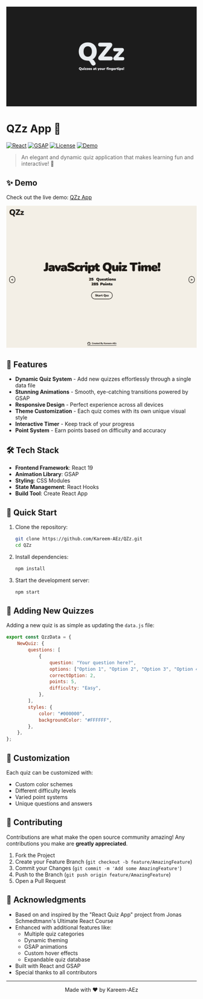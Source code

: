 ![QZz App](public/QZz-meta-image.jpg)

# QZz App 🎯

[![React](https://img.shields.io/badge/React-19.0.0-blue.svg)](https://reactjs.org/)
[![GSAP](https://img.shields.io/badge/GSAP-2.1.1-green.svg)](https://greensock.com/gsap/)
[![License](https://img.shields.io/badge/License-MIT-yellow.svg)](LICENSE)
[![Demo](https://img.shields.io/badge/Demo-Live-brightgreen.svg)](https://kareem-aez.github.io/QZz)

> An elegant and dynamic quiz application that makes learning fun and interactive! 🚀

## ✨ Demo

Check out the live demo: [QZz App](https://kareem-aez.github.io/QZz)

![QZz Demo](./gifs/demo.gif)

## 🌟 Features

- **Dynamic Quiz System** - Add new quizzes effortlessly through a single data file
- **Stunning Animations** - Smooth, eye-catching transitions powered by GSAP
- **Responsive Design** - Perfect experience across all devices
- **Theme Customization** - Each quiz comes with its own unique visual style
- **Interactive Timer** - Keep track of your progress
- **Point System** - Earn points based on difficulty and accuracy

## 🛠️ Tech Stack

- **Frontend Framework**: React 19
- **Animation Library**: GSAP
- **Styling**: CSS Modules
- **State Management**: React Hooks
- **Build Tool**: Create React App

## 🚀 Quick Start

1. Clone the repository:

   ```bash
   git clone https://github.com/Kareem-AEz/QZz.git
   cd QZz
   ```

2. Install dependencies:

   ```bash
   npm install
   ```

3. Start the development server:
   ```bash
   npm start
   ```

## 📝 Adding New Quizzes

Adding a new quiz is as simple as updating the `data.js` file:

```javascript
export const QzzData = {
	NewQuiz: {
		questions: [
			{
				question: "Your question here?",
				options: ["Option 1", "Option 2", "Option 3", "Option 4"],
				correctOption: 2,
				points: 5,
				difficulty: "Easy",
			},
		],
		styles: {
			color: "#000000",
			backgroundColor: "#FFFFFF",
		},
	},
};
```

## 🎨 Customization

Each quiz can be customized with:

- Custom color schemes
- Different difficulty levels
- Varied point systems
- Unique questions and answers

## 🤝 Contributing

Contributions are what make the open source community amazing! Any contributions you make are **greatly appreciated**.

1. Fork the Project
2. Create your Feature Branch (`git checkout -b feature/AmazingFeature`)
3. Commit your Changes (`git commit -m 'Add some AmazingFeature'`)
4. Push to the Branch (`git push origin feature/AmazingFeature`)
5. Open a Pull Request

## 👏 Acknowledgments

- Based on and inspired by the "React Quiz App" project from Jonas Schmedtmann's Ultimate React Course
- Enhanced with additional features like:
  - Multiple quiz categories
  - Dynamic theming
  - GSAP animations
  - Custom hover effects
  - Expandable quiz database
- Built with React and GSAP
- Special thanks to all contributors

---

<p align="center">Made with ❤️ by Kareem-AEz</p>
